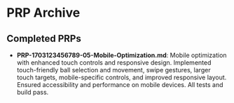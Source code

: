 # PRP Archive

## Completed PRPs

- **PRP-1703123456789-05-Mobile-Optimization.md**: Mobile optimization with enhanced touch controls and responsive design. Implemented touch-friendly ball selection and movement, swipe gestures, larger touch targets, mobile-specific controls, and improved responsive layout. Ensured accessibility and performance on mobile devices. All tests and build pass. 

